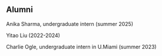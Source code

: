 ## Alumni
Anika Sharma, undergraduate intern (summer 2025)

Yitao Liu (2022-2024) 

Charlie Ogle, undergraduate intern in U.Miami (summer 2023)